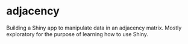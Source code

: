 # adjacency
Building a Shiny app to manipulate data in an adjacency matrix. Mostly exploratory for the purpose of learning how to use Shiny.
